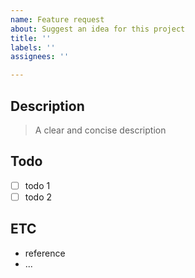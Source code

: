 ```yaml
---
name: Feature request
about: Suggest an idea for this project
title: ''
labels: ''
assignees: ''

---
```


## Description
> A clear and concise description

## Todo
- [ ] todo 1
- [ ] todo 2

## ETC
- reference
- ...
